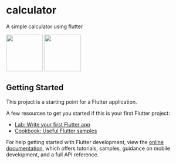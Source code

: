 # calculator

A simple calculator using flutter




<img src ="https://github.com/romitshah02/FlutterCalculator/assets/122880565/1d551ab9-f87c-4b3d-a02a-840046fc9b68" width = 100 height = 100 >

<img src ="https://github.com/romitshah02/FlutterCalculator/assets/122880565/320e22fa-7cd7-4b8a-87ba-3ea18494c9ef" width = 100 height = 100 >

## Getting Started

This project is a starting point for a Flutter application.

A few resources to get you started if this is your first Flutter project:

- [Lab: Write your first Flutter app](https://docs.flutter.dev/get-started/codelab)
- [Cookbook: Useful Flutter samples](https://docs.flutter.dev/cookbook)

For help getting started with Flutter development, view the
[online documentation](https://docs.flutter.dev/), which offers tutorials,
samples, guidance on mobile development, and a full API reference.
